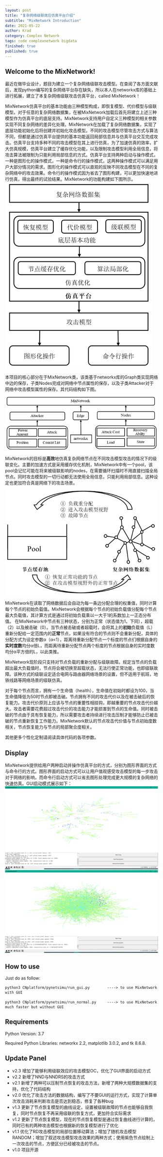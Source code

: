 ```yaml
---
layout: post
title: "复杂网络级联效应仿真平台介绍"
subtitle: "MixNetwork Introduction"
date: 2021-05-22
author: Krad
category: Complex Network
tags: code complexnetwork bigdata
finished: true
published: true
---
```


## Welcome to the MixNetwork!

最近在做毕业设计，题目为建立一个复杂网络级联攻击模型。在查阅了各方面文献后，发现python编写的复杂网络平台存在缺失，所以本人在networkx库的基础上进行拓展，建立了本复杂网络级联攻击仿真平台，called MixNetwork！

MixNetwork仿真平台的基本功能由三种模型构成，即恢复模型、代价模型与级联模型。对于任意的复杂网络数据集，在被MixNetwork加载后首先将建立上述三种模型作为仿真平台的底层支持。MixNetwork支持用户自定义三种模型的相关参数实现不同复杂网络的差异化处理。MixNetwork在加载了复杂网络数据集，实现了底层功能初始化后将创建并初始化攻击模型。不同的攻击模型尽管攻击方式与算法不同，但都是通过仿真平台提供的基本功能返回局部信息并与仿真平台交互完成攻击。仿真平台支持多种不同的攻击模型在其上进行仿真，为了加速仿真的效率，扩大仿真规模，仿真平台建立了缓存优化功能，以及限制攻击模型利用全局信息，将攻击算法被限制为只能利用局部信息的方式。仿真平台支持两种启动与操作模式，一种是图形化的操作模式，一种是命令行的操作模式，这两种操作模式可以满足用户大部分情况的需求。图形化的操作模式可以直观的反映不同攻击模型在不同的复杂网络中的攻击效果。命令行的操作模式因为省去了图形构建，可以更加快速地进行仿真，得出最终的试验结果。MixNetwork的功能构建如下图所示。
![pic1](../img/pysimuComplexNetwork/framework.png)

本项目的核心部分在于MixNetwork类，该类基于networkx库的Graph类实现网络中边的保存，子类Nodes完成对网络中节点属性的保存，以及子类Attacker对于网络中攻击模型属性的保存。其代码结构如下图。

![pic1](../img/pysimuComplexNetwork/codeframework.png)

MixNetwork的目标是**高效**地仿真复杂网络节点在不同攻击模型攻击的情况下的级联变化。主要的加速方式是采用缓存优化机制，MixNetwork中有一个pool，该pool会记忆可能在将来被级联影响的nodes，在需要循环扫描时不用直接扫描全局节点。同时攻击模型的一切行动都无法使用全局信息，只能利用局部信息。这种设定也更加符合真是网络下的攻击场景。

![pic1](../img/pysimuComplexNetwork/pool.png)


MixNetwork在读取了网络数据后会自动为每一条边分配合理的权重值，同时计算每个节点的初始负载值。MixNetwork会根据每个节点的初始负载值分配每个节点最大负载值，其计算方式是通过将初始负载乘以一大于1的系数加上一正态分布值。 在MixNetwork中节点有三种状态，分别为正常（状态值为1，下同），超载（2）以及被击破（0）。当节点被击破或者超载时，会将其上的**初始**负载值（L）重新分配给一定范围内的**正常**节点，如果没有符合的节点则不会重新分配，具体的分配方式为设定参数α（α<1），距离待重新分配节点一个标度的节点们根据自身的**实时度数**均分α倍L，而距离待重新分配节点两个标度的节点根据自身的实时度数均分α平方倍的L，以此类推。

MixNetwork现阶段只支持对节点负载的重新分配与级联故障。规定当节点的负载超出最大负载值时，节点将会被切换至超载状态，无法行使正常功能，也即级联故障。该种方式的级联设定适合电网与路由器网络场景的设置，但不适用于航班，地铁线路等网络场景的级联仿真。

对于每个节点而言，拥有一个生命值（health），生命值在初始时都设为100，当生命值降低为50时节点即被击破。节点拥有不同的攻击代价以及在被击破后的恢复能力。攻击代价原则上应该与节点的重要性相挂钩，即越重要的节点攻击代价越大。攻击者需要花费超过攻击代价的攻击能力才能损害到节点的生命值。同时被击破的节点由于具有恢复能力，所以需要攻击者持续进行攻击压制才能够防止已被击破的节点重新恢复工作能力。MixNetwork默认的节点攻击代价值与节点初始度数相关，节点恢复能力与节点的局部聚合度相关。

其他更多个性化定制请阅读具体代码的各项参数。

## Display
MixNetwork提供给用户两种启动并操作仿真平台的方式，分别为图形界面的方式与命令行的方式。图形界面的启动方式可以让用户值观感受攻击模型的每一步攻击对于网络的影响，而命令行启动方式可以省去图形处理完成更大规模的复杂网络的快速仿真。GUI启动模式展示如下：
![pic1](../img/pysimuComplexNetwork/pic1.png)
![pic1](../img/pysimuComplexNetwork/pic2.png)

## How to use
Just do as follow:

    python3 CNplatform/pynetsimu/run_gui.py        ----> to use MixNetwork with GUI

    python3 CNplatform/pynetsimu/run_normal.py     ----> to use MixNetwork much faster but without GUI

## Requirements

Python Version: 3.7

Required Python Libraries: networkx 2.2, matplotlib 3.0.2, and tk 8.6.8.

## Update Panel
* v2.3 增加了能够利用级联效应的攻击模型OC，优化了GUI界面的启动方式
* v2.2 新增了NND与NNDRS的攻击方式
* v2.1 新增了两种可以压制节点恢复的攻击方法，新增了两种大规模数据集的支持，优化了代码结构
* v2.0 优化了攻击方法的数据结构，编写了不要GUI的运行方式，实现了计算单次攻击消耗来判断攻击是否达到稳态，修复了各种bug
* v1.3 更新了节点恢复模型的曲线设定，设置被级联故障的节点也能够自我恢复，同时节点恢复不再采用级联的恢复方式，更加符合实际需求
* v1.2 更新了节点恢复模型，现在的节点恢复模型是通过恢复曲线进行计算的，同时已有的两种攻击模型也根据新的恢复模型进行了优化
* v1.1 优化了RD攻击模型的局部位置移动算法；增加了随机攻击模型RANDOM；增加了叙述攻击模型攻击效果的两种方式；使用紫色节点绘制上一次攻击的节点，方便区分已经被攻击的节点。
* v1.0 项目开源






